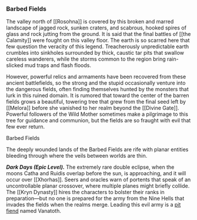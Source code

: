 ### Barbed Fields

The valley north of [[Rosohna]] is covered by this broken and marred landscape of jagged rock, sunken craters, and scabrous, hooked spires of glass and rock jutting from the ground. It is said that the final battles of [[the Calamity]] were fought on this valley floor. The earth is so scarred here that few question the veracity of this legend. Treacherously unpredictable earth crumbles into sinkholes surrounded by thick, caustic tar pits that swallow careless wanderers, while the storms common to the region bring rain-slicked mud traps and flash floods.

However, powerful relics and armaments have been recovered from these ancient battlefields, so the strong and the stupid occasionally venture into the dangerous fields, often finding themselves hunted by the monsters that lurk in this ruined domain. It is rumored that toward the center of the barren fields grows a beautiful, towering tree that grew from the final seed left by [[Melora]] before she vanished to her realm beyond the [[Divine Gate]]. Powerful followers of the Wild Mother sometimes make a pilgrimage to this tree for guidance and communion, but the fields are so fraught with evil that few ever return.

[](https://media.dndbeyond.com/compendium-images/egtw/yDOyqyOocErRgYJK/03-22.png)

Barbed Fields

The deeply wounded lands of the Barbed Fields are rife with planar entities bleeding through where the veils between worlds are thin.

_**Dark Days (Epic Level).**_ The extremely rare double eclipse, when the moons Catha and Ruidis overlap before the sun, is approaching, and it will occur over [[Xhorhas]]. Seers and oracles warn of portents that speak of an uncontrollable planar crossover, where multiple planes might briefly collide. The [[Kryn Dynasty]] hires the characters to bolster their ranks in preparation—but no one is prepared for the army from the Nine Hells that invades the fields when the realms merge. Leading this evil army is a [pit fiend](https://www.dndbeyond.com/monsters/pit-fiend) named Vanatoth.